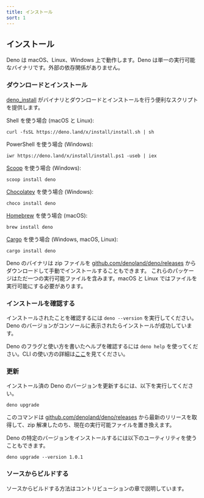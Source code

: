 ```yaml
---
title: インストール
sort: 1
---
```

<!-- L1..1
## Installation
-->

## インストール

<!-- L3..4
Deno works on macOS, Linux, and Windows. Deno is a single binary executable. It
has no external dependencies.
-->

Deno は macOS、Linux、Windows 上で動作します。Deno は単一の実行可能なバイナリです。外部の依存関係がありません。

<!-- L6..6
### Download and install
-->

### ダウンロードとインストール

<!-- L8..9
[deno_install](https://github.com/denoland/deno_install) provides convenience
scripts to download and install the binary.
-->

[deno_install](https://github.com/denoland/deno_install) がバイナリとダウンロードとインストールを行う便利なスクリプトを提供します。

<!-- L11..11
Using Shell (macOS and Linux):
-->

Shell を使う場合 (macOS と Linux):

<!-- L13..15
```shell
curl -fsSL https://deno.land/x/install/install.sh | sh
```
-->

```shell
curl -fsSL https://deno.land/x/install/install.sh | sh
```

<!-- L17..17
Using PowerShell (Windows):
-->

PowerShell を使う場合 (Windows):

<!-- L19..21
```shell
iwr https://deno.land/x/install/install.ps1 -useb | iex
```
-->

```shell
iwr https://deno.land/x/install/install.ps1 -useb | iex
```

<!-- L23..23
Using [Scoop](https://scoop.sh/) (Windows):
-->

[Scoop](https://scoop.sh/) を使う場合 (Windows):


<!-- L25..27
```shell
scoop install deno
```
-->

```shell
scoop install deno
```

<!-- L29..29
Using [Chocolatey](https://chocolatey.org/packages/deno) (Windows):
-->

[Chocolatey](https://chocolatey.org/packages/deno) を使う場合 (Windows):

<!-- L31..33
```shell
choco install deno
```
-->

```shell
choco install deno
```

<!-- L35..35
Using [Homebrew](https://formulae.brew.sh/formula/deno) (macOS):
-->

[Homebrew](https://formulae.brew.sh/formula/deno) を使う場合 (macOS):

<!-- L37..39
```shell
brew install deno
```
-->

```shell
brew install deno
```

<!-- L41..41
Using [Cargo](https://crates.io/crates/deno) (Windows, macOS, Linux):
-->

[Cargo](https://crates.io/crates/deno) を使う場合 (Windows, macOS, Linux):

<!-- L43..45
```shell
cargo install deno
```
-->

```shell
cargo install deno
```

<!-- L47..50
Deno binaries can also be installed manually, by downloading a zip file at
[github.com/denoland/deno/releases](https://github.com/denoland/deno/releases).
These packages contain just a single executable file. You will have to set the
executable bit on macOS and Linux.
-->

Deno のバイナリは zip ファイルを [github.com/denoland/deno/releases](https://github.com/denoland/deno/releases) からダウンロードして手動でインストールすることもできます。
これらのパッケージはただ一つの実行可能ファイルを含みます。macOS と Linux ではファイルを実行可能にする必要があります。

<!-- L52..52
### Testing your installation
-->

### インストールを確認する

<!-- L54..55
To test your installation, run `deno --version`. If this prints the Deno version
to the console the installation was successful.
-->

インストールされたことを確認するには `deno --version` を実行してください。Deno のバージョンがコンソールに表示されたらインストールが成功しています。

<!-- L57..58
Use `deno help` to see help text documenting Deno's flags and usage. Get a
detailed guide on the CLI [here](./command_line_interface.md).
-->

Deno のフラグと使い方を書いたヘルプを確認するには `deno help` を使ってください。CLI の使い方の詳細は[ここ](./command_line_interface.md)を見てください。

<!-- L60..60
### Updating
-->

### 更新

<!-- L62..62
To update a previously installed version of Deno, you can run:
-->

インストール済の Deno のバージョンを更新するには、以下を実行してください。

<!-- L64..66
```shell
deno upgrade
```
-->

```shell
deno upgrade
```

<!-- L68..70
This will fetch the latest release from
[github.com/denoland/deno/releases](https://github.com/denoland/deno/releases),
unzip it, and replace your current executable with it.
-->

このコマンドは [github.com/denoland/deno/releases](https://github.com/denoland/deno/releases) から最新のリリースを取得して、zip 解凍したのち、現在の実行可能ファイルを置き換えます。

<!-- L72..72
You can also use this utility to install a specific version of Deno:
-->

Deno の特定のバージョンをインストールするには以下のユーティリティを使うこともできます。

<!-- L74..76
```shell
deno upgrade --version 1.0.1
```
-->

```shell
deno upgrade --version 1.0.1
```

<!-- L78..78
### Building from source
-->

### ソースからビルドする

<!-- L80..81
Information about how to build from source can be found in the `Contributing`
chapter.
-->

ソースからビルドする方法はコントリビューションの章で説明しています。
